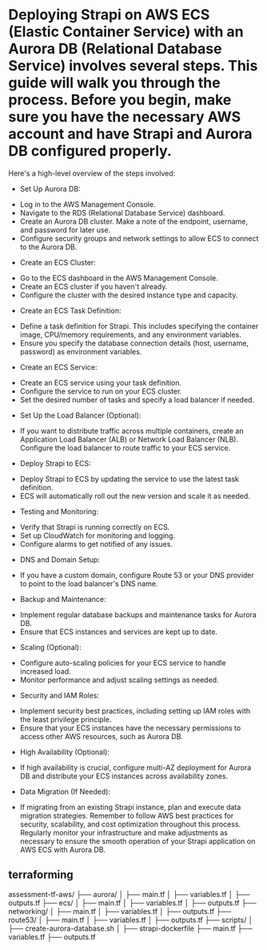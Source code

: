 # Deploying Strapi on AWS ECS (Elastic Container Service) with an Aurora DB (Relational Database Service) involves several steps. This guide will walk you through the process. Before you begin, make sure you have the necessary AWS account and have Strapi and Aurora DB configured properly.

Here's a high-level overview of the steps involved:

* Set Up Aurora DB:
- Log in to the AWS Management Console.
- Navigate to the RDS (Relational Database Service) dashboard.
- Create an Aurora DB cluster. Make a note of the endpoint, username, and password for later use.
- Configure security groups and network settings to allow ECS to connect to the Aurora DB.

* Create an ECS Cluster:
- Go to the ECS dashboard in the AWS Management Console.
- Create an ECS cluster if you haven't already.
- Configure the cluster with the desired instance type and capacity.

* Create an ECS Task Definition:
- Define a task definition for Strapi. This includes specifying the container image, CPU/memory requirements, and any environment variables.
- Ensure you specify the database connection details (host, username, password) as environment variables.

* Create an ECS Service:
- Create an ECS service using your task definition.
- Configure the service to run on your ECS cluster.
- Set the desired number of tasks and specify a load balancer if needed.

* Set Up the Load Balancer (Optional):
- If you want to distribute traffic across multiple containers, create an Application Load Balancer (ALB) or Network Load Balancer (NLB).
Configure the load balancer to route traffic to your ECS service.

* Deploy Strapi to ECS:
- Deploy Strapi to ECS by updating the service to use the latest task definition.
- ECS will automatically roll out the new version and scale it as needed.

* Testing and Monitoring:
- Verify that Strapi is running correctly on ECS.
- Set up CloudWatch for monitoring and logging.
- Configure alarms to get notified of any issues.

* DNS and Domain Setup:
- If you have a custom domain, configure Route 53 or your DNS provider to point to the load balancer's DNS name.

* Backup and Maintenance:
- Implement regular database backups and maintenance tasks for Aurora DB.
- Ensure that ECS instances and services are kept up to date.

* Scaling (Optional):
- Configure auto-scaling policies for your ECS service to handle increased load.
- Monitor performance and adjust scaling settings as needed.

* Security and IAM Roles:
- Implement security best practices, including setting up IAM roles with the least privilege principle.
- Ensure that your ECS instances have the necessary permissions to access other AWS resources, such as Aurora DB.

* High Availability (Optional):
- If high availability is crucial, configure multi-AZ deployment for Aurora DB and distribute your ECS instances across availability zones.

* Data Migration (If Needed):
- If migrating from an existing Strapi instance, plan and execute data migration strategies.
Remember to follow AWS best practices for security, scalability, and cost optimization throughout this process. Regularly monitor your infrastructure and make adjustments as necessary to ensure the smooth operation of your Strapi application on AWS ECS with Aurora DB.

## terraforming
assessment-tf-aws/
├── aurora/
│   ├── main.tf
│   ├── variables.tf
│   ├── outputs.tf
├── ecs/
│   ├── main.tf
│   ├── variables.tf
│   ├── outputs.tf
├── networking/
│   ├── main.tf
│   ├── variables.tf
│   ├── outputs.tf
├── route53/
│   ├── main.tf
│   ├── variables.tf
│   ├── outputs.tf
├── scripts/
│   ├── create-aurora-database.sh
│   ├── strapi-dockerfile
├── main.tf
├── variables.tf
├── outputs.tf

